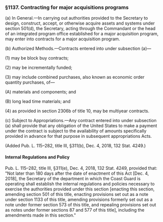 ### §1137. Contracting for major acquisitions programs ###

(a) In General.—In carrying out authorities provided to the Secretary to design, construct, accept, or otherwise acquire assets and systems under section 501(d), the Secretary, acting through the Commandant or the head of an integrated program office established for a major acquisition program, may enter into contracts for a major acquisition program.

(b) Authorized Methods.—Contracts entered into under subsection (a)—

(1) may be block buy contracts;

(2) may be incrementally funded;

(3) may include combined purchases, also known as economic order quantity purchases, of—

(A) materials and components; and

(B) long lead time materials; and

(4) as provided in section 2306b of title 10, may be multiyear contracts.

(c) Subject to Appropriations.—Any contract entered into under subsection (a) shall provide that any obligation of the United States to make a payment under the contract is subject to the availability of amounts specifically provided in advance for that purpose in subsequent appropriations Acts.

(Added Pub. L. 115–282, title III, §311(b), Dec. 4, 2018, 132 Stat. 4249.)

#### Internal Regulations and Policy ####

Pub. L. 115–282, title III, §311(e), Dec. 4, 2018, 132 Stat. 4249, provided that: "Not later than 180 days after the date of enactment of this Act [Dec. 4, 2018], the Secretary of the department in which the Coast Guard is operating shall establish the internal regulations and policies necessary to exercise the authorities provided under this section [enacting this section, amending section 501 of this title, enacting provisions set out as a note under section 1133 of this title, amending provisions formerly set out as a note under former section 573 of this title, and repealing provisions set out as notes under former sections 87 and 577 of this title], including the amendments made in this section."